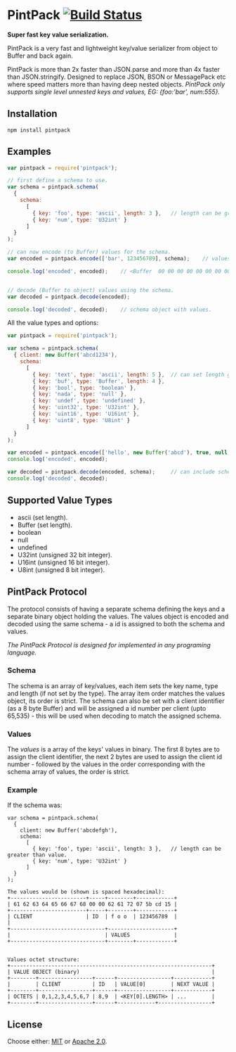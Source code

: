 # PintPack [![Build Status](https://api.travis-ci.org/smprotocol/pintpack.png)](https://travis-ci.org/smprotocol/pintpack)

__Super fast key value serialization.__

PintPack is a very fast and lightweight key/value serializer from object to Buffer and back again.

PintPack is more than 2x faster than JSON.parse and more than 4x faster than JSON.stringify. 
Designed to replace JSON, BSON or MessagePack etc where speed matters more than having deep nested 
objects. _PintPack only supports single level unnested keys and values, EG: {foo:'bar', num:555}._


## Installation

```
npm install pintpack
```


## Examples

```js
var pintpack = require('pintpack');

// first define a schema to use.
var schema = pintpack.schema(
  {
    schema: 
      [
        { key: 'foo', type: 'ascii', length: 3 },   // length can be greater than value.
        { key: 'num', type: 'U32int' } 
      ]
  }
);

// can now encode (to Buffer) values for the schema.
var encoded = pintpack.encode(['bar', 123456789], schema);    // values in array, schema to use.

console.log('encoded', encoded);    // <Buffer  00 00 00 00 00 00 00 00 00 00 62 61 72 07 5b cd 15>


// decode (Buffer to object) values using the schema.
var decoded = pintpack.decode(encoded);

console.log('decoded', decoded);    // schema object with values.

```
All the value types and options:
```js
var pintpack = require('pintpack');

var schema = pintpack.schema(
  { client: new Buffer('abcd1234'),
    schema: 
      [
        { key: 'text', type: 'ascii', length: 5 },  // can set length greater than value.
        { key: 'buf', type: 'Buffer', length: 4 },
        { key: 'bool', type: 'boolean' },
        { key: 'nada', type: 'null' },
        { key: 'undef', type: 'undefined' },
        { key: 'uint32', type: 'U32int' },
        { key: 'uint16', type: 'U16int' },
        { key: 'uint8', type: 'U8int' }           
      ]
  }
);

var encoded = pintpack.encode(['hello', new Buffer('abcd'), true, null, undefined, 123456789, 65535, 255], schema);   // values in array, schema obj to use.
console.log('encoded', encoded);

var decoded = pintpack.decode(encoded, schema);		// can include schema to use.
console.log('decoded', decoded);

```


## Supported Value Types

  - ascii (set length).
  - Buffer (set length).
  - boolean
  - null
  - undefined
  - U32int (unsigned 32 bit integer).
  - U16int (unsigned 16 bit integer).
  - U8int (unsigned 8 bit integer).


## PintPack Protocol

The protocol consists of having a separate schema defining the keys and a separate binary object 
holding the values. The values object is encoded and decoded using the same schema - a id is 
assigned to both the schema and values. 

_The PintPack Protocol is designed for implemented in any programing language._

### Schema

The schema is an array of key/values, each item sets the key name, type and length (if not set by 
the type). The array item order matches the values object, its order is strict. The schema can also 
be set with a client identifier (as a 8 byte Buffer) and will be assigned a id number per client 
(upto 65,535) - this will be used when decoding to match the assigned schema.

### Values

The _values_ is a array of the keys' values in binary. The first 8 bytes are to assign the client 
identifier, the next 2 bytes are used to assign the client id number - followed by the values in the 
order corresponding with the schema array of values, the order is strict.

### Example

If the schema was:

```
var schema = pintpack.schema(
  {
    client: new Buffer('abcdefgh'),
    schema: 
      [
        { key: 'foo', type: 'ascii', length: 3 },   // length can be greater than value.
        { key: 'num', type: 'U32int' } 
      ]
  }
);

The values would be (shown is spaced hexadecimal):
+------------------------+-----+--------+------------+
| 61 62 63 64 65 66 67 68 00 00 62 61 72 07 5b cd 15 |
+------------------------+-----+--------+------------+
| CLIENT                 | ID  | f o o  | 123456789  |                                        |
+------------------------------+---------------------+
|                              | VALUES              |
+------------------------------+--------+------------+


Values octet structure:
+----------------------------------------------------------------+
| VALUE OBJECT (binary)                                          |
+--------+-----------------+------+-----------------+------------+
|        | CLIENT          | ID   | VALUE[0]        | NEXT VALUE |
+--------+-----------------+------+-----------------+------------+
| OCTETS | 0,1,2,3,4,5,6,7 | 8,9  | <KEY[0].LENGTH> | ...        |
+--------+-----------------+------+------------+-----------------+
```

## License

Choose either: [MIT](http://opensource.org/licenses/MIT) or [Apache 2.0](http://www.apache.org/licenses/LICENSE-2.0).
